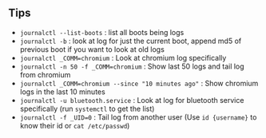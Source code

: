 ## Tips

 - `journalctl --list-boots` : list all boots being logs
 - `journalctl -b` : look at log for just the current boot, append md5 of previous boot if you want to look at old logs
 - `journalctl _COMM=chromium` : Look at chromium log specifically
 - `journalctl -n 50 -f _COMM=chromium` : Show last 50 logs and tail log from chromium
 - `journalctl _COMM=chromium --since "10 minutes ago"` : Show chromium logs in the last 10 minutes
 - `journalctl -u bluetooth.service` : Look at log for bluetooth service specifically (run `systemctl` to get the list)
 - `journalctl -f _UID=0` : Tail log from another user (Use `id {username}` to know their id or `cat /etc/passwd`)
 